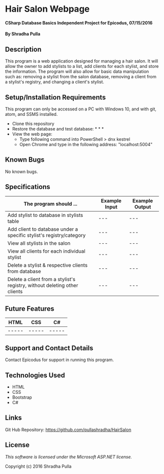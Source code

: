 # Hair Salon Webpage

#### CSharp Database Basics Independent Project for Epicodus, 07/15/2016

#### By Shradha Pulla

## Description

This program is a web application designed for managing a hair salon. It will allow the owner to add stylists to a list, add clients for each stylist, and store the information. The program will also allow for basic data manipulation such as: removing a stylist from the salon database, removing a client from a stylist's registry, and changing a client's stylist.

## Setup/Installation Requirements

This program can only be accessed on a PC with Windows 10, and with git, atom, and SSMS installed.

* Clone this repository
* Restore the database and test database:
  *
  *
  *
* View the web page:
  * Type following command into PowerShell > dnx kestrel
  * Open Chrome and type in the following address: "localhost:5004"

## Known Bugs

No known bugs.

## Specifications

The program should ... | Example Input | Example Output
----- | ----- | -----
Add stylist to database in stylists table | --- | ---
Add client to database under a specific stylist's registry/category | --- | ---
View all stylists in the salon | --- | ---
View all clients for each individual stylist | --- | ---
Delete a stylist & respective clients from database | --- | ---
Delete a client from a stylist's registry, without deleting other clients | --- | ---

## Future Features

HTML | CSS | C#
----- | ----- | -----
----- | ----- | -----

## Support and Contact Details

Contact Epicodus for support in running this program.

## Technologies Used

* HTML
* CSS
* Bootstrap
* C#

## Links

Git Hub Repository: https://github.com/pullashradha/HairSalon

## License

*This software is licensed under the Microsoft ASP.NET license.*

Copyright (c) 2016 Shradha Pulla
